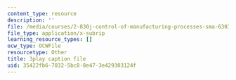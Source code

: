 ```yaml
---
content_type: resource
description: ''
file: /media/courses/2-830j-control-of-manufacturing-processes-sma-6303-spring-2008/35422fb670325bc88e473e429303124f_OQ-534Ovf4U.vtt
file_type: application/x-subrip
learning_resource_types: []
ocw_type: OCWFile
resourcetype: Other
title: 3play caption file
uid: 35422fb6-7032-5bc8-8e47-3e429303124f
---
```

